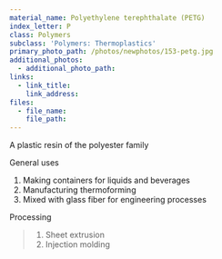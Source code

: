 ```yaml
---
material_name: Polyethylene terephthalate (PETG)
index_letter: P
class: Polymers
subclass: 'Polymers: Thermoplastics'
primary_photo_path: /photos/newphotos/153-petg.jpg
additional_photos:
  - additional_photo_path:
links:
  - link_title:
    link_address:
files:
  - file_name:
    file_path:
---
```



A plastic resin of the polyester family

General uses

1. Making containers for liquids and beverages
2. Manufacturing thermoforming
3. Mixed with glass fiber for engineering processes


Processing

> 1. Sheet extrusion
> 2. Injection molding
